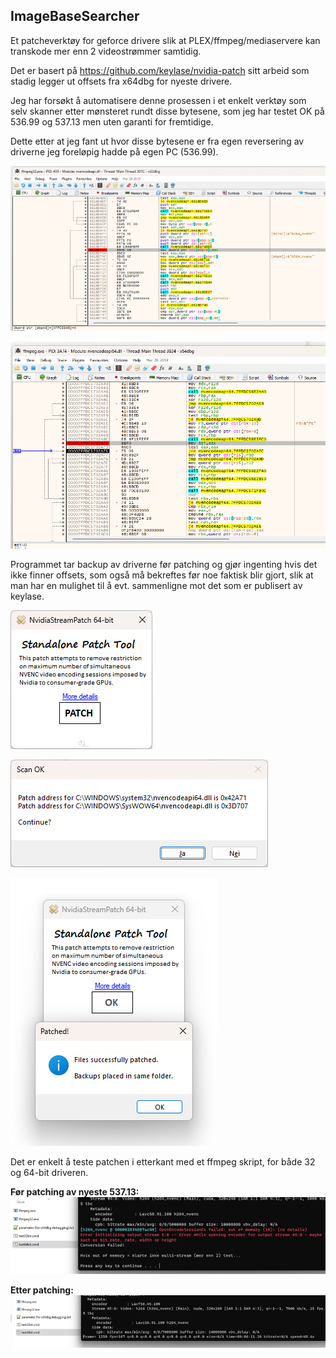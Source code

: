 ## ImageBaseSearcher

Et patcheverktøy for geforce drivere slik at PLEX/ffmpeg/mediaservere kan transkode mer enn 2 videostrømmer samtidig.  

Det er basert på https://github.com/keylase/nvidia-patch sitt arbeid som stadig legger ut offsets fra x64dbg for nyeste drivere.  

Jeg har forsøkt å automatisere denne prosessen i et enkelt verktøy som selv skanner etter mønsteret rundt disse bytesene, som jeg har testet OK på 536.99 og 537.13 men uten garanti for fremtidige.  

Dette etter at jeg fant ut hvor disse bytesene er fra egen reversering av driverne jeg foreløpig hadde på egen PC (536.99).  

![Example UI_1](1.png) 
 
![Example UI_1](2.png) 
 
Programmet tar backup av driverne før patching og gjør ingenting hvis det ikke finner offsets, som også må bekreftes før noe faktisk blir gjort, slik at man har en mulighet til å evt. sammenligne mot det som er publisert av keylase.  

![Example UI_1](3.png) 

![Example UI_1](4.png) 

![Example UI_1](5.png) 

Det er enkelt å teste patchen i etterkant med et ffmpeg skript, for både 32 og 64-bit driveren.  
 
**Før patching av nyeste 537.13:**  
![Example UI_1](6.png) 

**Etter patching:**  
![Example UI_1](7.png) 
 
 